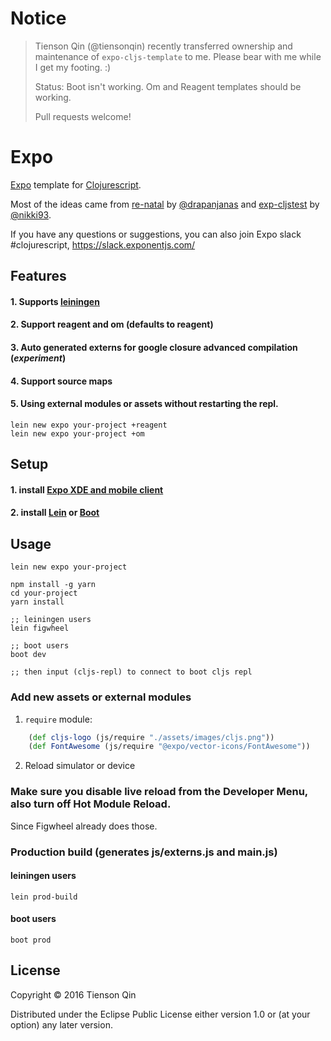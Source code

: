 # Notice
> Tienson Qin (@tiensonqin) recently transferred ownership and maintenance of `expo-cljs-template` to me.  Please bear with me while I get my footing.  :)
>
> Status: Boot isn't working.  Om and Reagent templates should be working.
>
> Pull requests welcome!

# Expo

[Expo](https://expo.io/) template for [Clojurescript](http://clojurescript.org/).

Most of the ideas came from
[re-natal](https://github.com/drapanjanas/re-natal) by [@drapanjanas](https://github.com/drapanjanas) and
[exp-cljstest](https://github.com/exponentjs/exp-cljstest) by [@nikki93](https://github.com/nikki93).

If you have any questions or suggestions, you can also join Expo slack #clojurescript,
https://slack.exponentjs.com/

## Features
#### 1. Supports [leiningen](https://github.com/technomancy/leiningen)
#### 2. Support reagent and om (defaults to reagent)
#### 3. Auto generated externs for google closure advanced compilation (*experiment*)
#### 4. Support source maps
#### 5. Using external modules or assets without restarting the repl.

``` shell
lein new expo your-project +reagent
lein new expo your-project +om
```

## Setup
#### 1. install [Expo XDE and mobile client](https://docs.expo.io/versions/v17.0.0/introduction/installation.html)
#### 2. install [Lein](http://leiningen.org/#install) or [Boot](https://github.com/boot-clj/boot)

## Usage

```shell
lein new expo your-project

npm install -g yarn
cd your-project
yarn install

;; leiningen users
lein figwheel

;; boot users
boot dev

;; then input (cljs-repl) to connect to boot cljs repl
```

### Add new assets or external modules
1. `require` module:

``` clj
    (def cljs-logo (js/require "./assets/images/cljs.png"))
    (def FontAwesome (js/require "@expo/vector-icons/FontAwesome"))
```
2. Reload simulator or device

### Make sure you disable live reload from the Developer Menu, also turn off Hot Module Reload.
Since Figwheel already does those.

### Production build (generates js/externs.js and main.js)

#### leiningen users
``` shell
lein prod-build
```

#### boot users
``` shell
boot prod
```

## License

Copyright © 2016 Tienson Qin

Distributed under the Eclipse Public License either version 1.0 or (at
your option) any later version.

